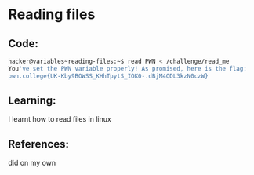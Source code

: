 # Reading files
## Code:
```bash
hacker@variables~reading-files:~$ read PWN < /challenge/read_me
You've set the PWN variable properly! As promised, here is the flag:
pwn.college{UK-Kby9BOWSS_KHhTpytS_IOK0-.dBjM4QDL3kzN0czW}
```
## Learning:
 I learnt how to read files in linux
## References:
 did on my own
